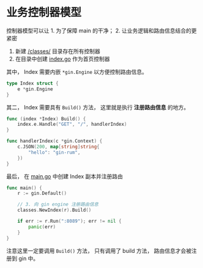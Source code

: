 # 业务控制器模型

控制器模型可以让 1. 为了保障 main 的干净； 2. 让业务逻辑和路由信息结合的更紧密

1. 新建 [/classes/](/classes) 目录存在所有控制器
2. 在目录中创建 [index.go](/classes/index.go) 作为首页控制器

其中， Index 需要内嵌 `*gin.Engine` 以方便控制路由信息。

```go
type Index struct {
	e *gin.Engine
}
```

其二， Index 需要具有 `Build()` 方法， 这里就是执行 **注册路由信息** 的地方。

```go
func (index *Index) Build() {
	index.e.Handle("GET", "/", handlerIndex)
}

func handlerIndex(c *gin.Context) {
	c.JSON(200, map[string]string{
		"hello": "gin-rum",
	})
}
```

最后， 在 [main.go](/cmd/rum/main.go) 中创建 Index 副本并注册路由

```go
func main() {
	r := gin.Default()

	// 3. 向 gin engine 注册路由信息
	classes.NewIndex(r).Build()

	if err := r.Run(":8089"); err != nil {
		panic(err)
	}
}
```

注意这里一定要调用 `Build()` 方法， 只有调用了 build 方法， 路由信息才会被注册到 gin 中。

